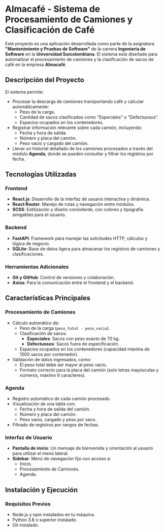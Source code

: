 # Almacafé - Sistema de Procesamiento de Camiones y Clasificación de Café

Este proyecto es una aplicación desarrollada como parte de la asignatura **"Mantenimiento y Pruebas de Software"** de la carrera **Ingeniería de Software** en la **Universidad Surcolombiana**. El sistema está diseñado para automatizar el procesamiento de camiones y la clasificación de sacos de café en la empresa **Almacafé**.

## **Descripción del Proyecto**

El sistema permite:
- Procesar la descarga de camiones transportando café y calcular automáticamente:
  - Peso de la carga.
  - Cantidad de sacos clasificados como "Especiales" o "Defectuosos".
  - Espacios ocupados en los contenedores.
- Registrar información relevante sobre cada camión, incluyendo:
  - Fecha y hora de salida.
  - Número y placa del camión.
  - Peso vacío y cargado del camión.
- Llevar un historial detallado de los camiones procesados a través del módulo **Agenda**, donde se pueden consultar y filtrar los registros por fecha.

## **Tecnologías Utilizadas**

### **Frontend**
- **React.js**: Desarrollo de la interfaz de usuario interactiva y dinámica.
- **React Router**: Manejo de rutas y navegación entre módulos.
- **SCSS**: Estilización y diseño consistente, con colores y tipografía amigables para el usuario.

### **Backend**
- **FastAPI**: Framework para manejar las solicitudes HTTP, cálculos y lógica de negocio.
- **SQLite**: Base de datos ligera para almacenar los registros de camiones y clasificaciones.

### **Herramientas Adicionales**
- **Git y GitHub**: Control de versiones y colaboración.
- **Axios**: Para la comunicación entre el frontend y el backend.

## **Características Principales**

### **Procesamiento de Camiones**
- Cálculo automático de:
  - Peso de la carga (`peso_total - peso_vacio`).
  - Clasificación de sacos:
    - **Especiales**: Sacos con peso exacto de 70 kg.
    - **Defectuosos**: Sacos fuera de especificación.
  - Espacios ocupados en los contenedores (capacidad máxima de 1000 sacos por contenedor).
- Validación de datos ingresados, como:
  - El peso total debe ser mayor al peso vacío.
  - Formato correcto para la placa del camión (solo letras mayúsculas y números, máximo 6 caracteres).

### **Agenda**
- Registro automático de cada camión procesado.
- Visualización de una tabla con:
  - Fecha y hora de salida del camión.
  - Número y placa del camión.
  - Peso vacío, cargado y peso por saco.
- Filtrado de registros por rangos de fechas.

### **Interfaz de Usuario**
- **Pantalla de inicio**: Un mensaje de bienvenida y orientación al usuario para utilizar el menú lateral.
- **Sidebar**: Menú de navegación fijo con acceso a:
  - Inicio.
  - Procesamiento de Camiones.
  - Agenda.

## **Instalación y Ejecución**

### **Requisitos Previos**
- Node.js y npm instalados en tu máquina.
- Python 3.8 o superior instalado.
- Git instalado.

